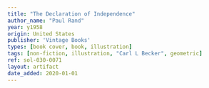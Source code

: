 ```yaml
---
title: "The Declaration of Independence"
author_name: "Paul Rand"
year: y1958
origin: United States
publisher: 'Vintage Books'
types: [book cover, book, illustration]
tags: [non-fiction, illustration, "Carl L Becker", geometric]
ref: sol-030-0071
layout: artifact
date_added: 2020-01-01
---
```


